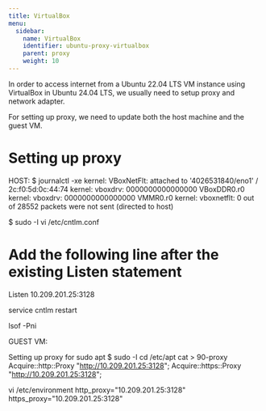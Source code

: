 ```yaml
---
title: VirtualBox
menu:
  sidebar:
    name: VirtualBox
    identifier: ubuntu-proxy-virtualbox
    parent: proxy
    weight: 10
---
```



In order to access internet from a Ubuntu 22.04 LTS VM instance using VirtualBox in Ubuntu 24.04 LTS, we usually need to setup proxy and network adapter.

For setting up proxy, we need to update both the host machine and the guest VM.




# Setting up proxy

HOST:
$ journalctl -xe
kernel: VBoxNetFlt: attached to '4026531840/eno1' / 2c:f0:5d:0c:44:74
kernel: vboxdrv: 0000000000000000 VBoxDDR0.r0
kernel: vboxdrv: 0000000000000000 VMMR0.r0
kernel: vboxnetflt: 0 out of 28552 packets were not sent (directed to host)


$ sudo -I
vi /etc/cntlm.conf
# Add the following line after the existing Listen statement
Listen  10.209.201.25:3128


service cntlm restart


lsof -Pni


GUEST VM:

Setting up proxy for sudo apt
$ sudo -I
cd /etc/apt
cat > 90-proxy
Acquire::http::Proxy "http://10.209.201.25:3128";
Acquire::https::Proxy "http://10.209.201.25:3128";


vi /etc/environment
http_proxy="10.209.201.25:3128"
https_proxy="10.209.201.25:3128"







